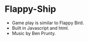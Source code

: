 # Flappy-Ship
- Game play is similar to Flappy Bird.
- Built in Javascript and html.
- Music by Ben Prunty.
